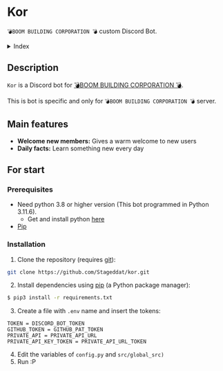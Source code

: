 # Kor
`💣BOOM BUILDING CORPORATION 💣` custom Discord Bot.

<details>
<summary >Index</summary>

1. [Description](#description)

</details>

## Description
`Kor` is a Discord bot for [💣BOOM BUILDING CORPORATION 💣](https://discord.com/invite/boombuilding).

This is bot is specific and only for `💣BOOM BUILDING CORPORATION 💣` server.

## Main features
- **Welcome new members:** Gives a warm welcome to new users
- **Daily facts:** Learn something new every day

## For start

### Prerequisites
- Need python 3.8 or higher version (This bot programmed in Python 3.11.6). 
  - Get and install python [here](https://www.python.org/downloads/)
- [Pip](https://pip.pypa.io/en/stable/)

### Installation
1. Clone the repository (requires [git](https://git-scm.com/)):
```sh
git clone https://github.com/Stageddat/kor.git
```
2. Install dependencies using [pip](https://pip.pypa.io/en/stable/) (a Python package manager):
```sh
$ pip3 install -r requirements.txt
```
3. Create a file with `.env` name and insert the tokens:
```.env
TOKEN = DISCORD_BOT_TOKEN
GITHUB_TOKEN = GITHUB_PAT_TOKEN
PRIVATE_API = PRIVATE_API_URL
PRIVATE_API_KEY_TOKEN = PRIVATE_API_URL_TOKEN
```
4. Edit the variables of `config.py` and `src/global_src)`
5. Run :P
